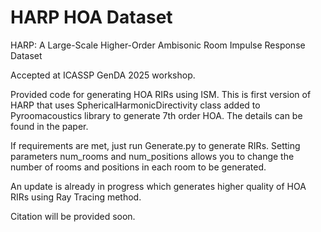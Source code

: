 # HARP HOA Dataset
HARP: A Large-Scale Higher-Order Ambisonic Room Impulse Response Dataset

Accepted at ICASSP GenDA 2025 workshop.

Provided code for generating HOA RIRs using ISM. 
This is first version of HARP that uses SphericalHarmonicDirectivity class added to Pyroomacoustics library to generate 7th order HOA.
The details can be found in the paper.

If requirements are met, just run Generate.py to generate RIRs. Setting parameters num_rooms and num_positions allows you to change the number of rooms and positions in each room to be generated.

An update is already in progress which generates higher quality of HOA RIRs using Ray Tracing method.

Citation will be provided soon.
